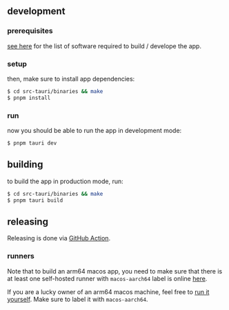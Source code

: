 ## development

### prerequisites

[see here](https://tauri.app/v1/guides/getting-started/prerequisites)
for the list of software required to build / develope the app.

### setup

then, make sure to install app dependencies:

```bash
$ cd src-tauri/binaries && make
$ pnpm install
```

### run

now you should be able to run the app in development mode:

```bash
$ pnpm tauri dev
```

## building

to build the app in production mode, run:

```bash
$ cd src-tauri/binaries && make
$ pnpm tauri build
```

## releasing

Releasing is done via [GitHub Action](https://github.com/gitbutlerapp/gitbutler-client-tauri/actions/workflows/publish.yaml).

### runners

Note that to build an arm64 macos app, you need to make sure that there is at least one self-hosted runner
with `macos-aarch64` label is online [here](https://github.com/gitbutlerapp/gitbutler-client-tauri/settings/actions/runners).

If you are a lucky owner of an arm64 macos machine, feel free to [run it yourself](https://github.com/gitbutlerapp/gitbutler-client-tauri/settings/actions/runners/new).
Make sure to label it with `macos-aarch64`.
